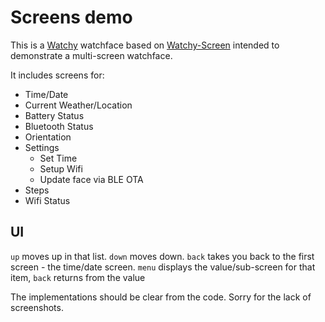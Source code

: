 # Screens demo

This is a [Watchy](https://watchy.sqfmi.com/) watchface based on [Watchy-Screen](https://github.com/charles-haynes/Watchy-Screen) intended to demonstrate a multi-screen watchface.

It includes screens for:

* Time/Date
* Current Weather/Location
* Battery Status
* Bluetooth Status
* Orientation
* Settings
  * Set Time
  * Setup Wifi
  * Update face via BLE OTA
* Steps
* Wifi Status

## UI

`up` moves up in that list.
`down` moves down.
`back` takes you back to the first screen - the time/date screen.
`menu` displays the value/sub-screen for that item, `back` returns from the value

The implementations should be clear from the code. Sorry for the lack of screenshots.

